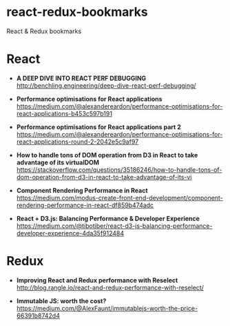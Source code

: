 # react-redux-bookmarks
React &amp; Redux bookmarks

# React

- **A DEEP DIVE INTO REACT PERF DEBUGGING**  
  http://benchling.engineering/deep-dive-react-perf-debugging/ 

- **Performance optimisations for React applications**  
  https://medium.com/@alexandereardon/performance-optimisations-for-react-applications-b453c597b191

- **Performance optimisations for React applications part 2**  
  https://medium.com/@alexandereardon/performance-optimisations-for-react-applications-round-2-2042e5c9af97

- **How to handle tons of DOM operation from D3 in React to take advantage of its virtualDOM**  
  https://stackoverflow.com/questions/35186246/how-to-handle-tons-of-dom-operation-from-d3-in-react-to-take-advantage-of-its-vi

- **Component Rendering Performance in React**  
  https://medium.com/modus-create-front-end-development/component-rendering-performance-in-react-df859b474adc

- **React + D3.js: Balancing Performance & Developer Experience**  
  https://medium.com/@tibotiber/react-d3-js-balancing-performance-developer-experience-4da35f912484



# Redux

- **Improving React and Redux performance with Reselect**  
  http://blog.rangle.io/react-and-redux-performance-with-reselect/
  
- **Immutable JS: worth the cost?**  
  https://medium.com/@AlexFaunt/immutablejs-worth-the-price-66391b8742d4
  
  
  







